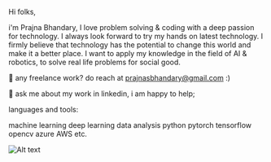 Hi folks,

i'm Prajna Bhandary, I love problem solving & coding with a deep passion for technology. I always look forward to try my hands on latest technology. I firmly believe that technology has the potential to change this world and make it a better place. I want to apply my knowledge in the field of AI & robotics, to solve real life
problems for social good.


💼 any freelance work? do reach at prajnasbhandary@gmail.com :)

💬 ask me about my work in linkedin, i am happy to help;

languages and tools:

machine learning
deep learning
data analysis
python
pytorch
tensorflow
opencv
azure
AWS
etc.

        
![Alt text](https://media.baamboozle.com/uploads/images/55119/1616174006_327109_url.gif)
